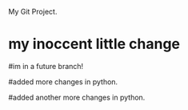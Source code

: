 My Git Project.

# my inoccent little change
 
#im in a future branch!

#added  more changes in python.

#added another more changes in python.
